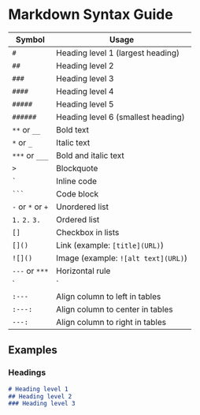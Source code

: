 # Markdown Syntax Guide

| Symbol | Usage |
|--------|-------|
| `#`    | Heading level 1 (largest heading) |
| `##`   | Heading level 2 |
| `###`  | Heading level 3 |
| `####` | Heading level 4 |
| `#####` | Heading level 5 |
| `######` | Heading level 6 (smallest heading) |
| `**` or `__` | Bold text |
| `*` or `_` | Italic text |
| `***` or `___` | Bold and italic text |
| `>`    | Blockquote |
| `` ` `` | Inline code |
| `` ``` `` | Code block |
| `-` or `*` or `+` | Unordered list |
| `1.` `2.` `3.` | Ordered list |
| `[]` | Checkbox in lists |
| `[]()` | Link (example: `[title](URL)`) |
| `![]()` | Image (example: `![alt text](URL)`) |
| `---` or `***` | Horizontal rule |
| `|` | Column separator in tables |
| `:---` | Align column to left in tables |
| `:---:` | Align column to center in tables |
| `---:` | Align column to right in tables |

## Examples

### Headings
```markdown
# Heading level 1
## Heading level 2
### Heading level 3
